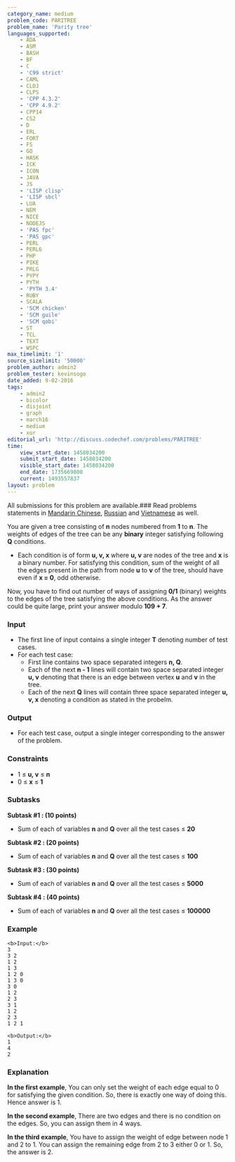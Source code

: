 ```yaml
---
category_name: medium
problem_code: PARITREE
problem_name: 'Parity tree'
languages_supported:
    - ADA
    - ASM
    - BASH
    - BF
    - C
    - 'C99 strict'
    - CAML
    - CLOJ
    - CLPS
    - 'CPP 4.3.2'
    - 'CPP 4.9.2'
    - CPP14
    - CS2
    - D
    - ERL
    - FORT
    - FS
    - GO
    - HASK
    - ICK
    - ICON
    - JAVA
    - JS
    - 'LISP clisp'
    - 'LISP sbcl'
    - LUA
    - NEM
    - NICE
    - NODEJS
    - 'PAS fpc'
    - 'PAS gpc'
    - PERL
    - PERL6
    - PHP
    - PIKE
    - PRLG
    - PYPY
    - PYTH
    - 'PYTH 3.4'
    - RUBY
    - SCALA
    - 'SCM chicken'
    - 'SCM guile'
    - 'SCM qobi'
    - ST
    - TCL
    - TEXT
    - WSPC
max_timelimit: '1'
source_sizelimit: '50000'
problem_author: admin2
problem_tester: kevinsogo
date_added: 9-02-2016
tags:
    - admin2
    - bicolor
    - disjoint
    - graph
    - march16
    - medium
    - xor
editorial_url: 'http://discuss.codechef.com/problems/PARITREE'
time:
    view_start_date: 1458034200
    submit_start_date: 1458034200
    visible_start_date: 1458034200
    end_date: 1735669800
    current: 1493557837
layout: problem
---
```

All submissions for this problem are available.###  Read problems statements in [Mandarin Chinese](http://www.codechef.com/download/translated/MARCH16/mandarin/PARITREE.pdf), [Russian](http://www.codechef.com/download/translated/MARCH16/russian/PARITREE.pdf) and [Vietnamese](http://www.codechef.com/download/translated/MARCH16/vietnamese/PARITREE.pdf) as well.

You are given a tree consisting of **n** nodes numbered from **1** to **n**. The weights of edges of the tree can be any **binary** integer satisfying following **Q** conditions.

- Each condition is of form **u, v, x** where **u, v** are nodes of the tree and **x** is a binary number. 
   For satisfying this condition, sum of the weight of all the edges present in the path from node **u** to **v** of the tree, should have even if **x = 0**, odd otherwise.

Now, you have to find out number of ways of assigning **0/1** (binary) weights to the edges of the tree satisfying the above conditions.
As the answer could be quite large, print your answer modulo **109 + 7**.

### Input

- The first line of input contains a single integer **T** denoting number of test cases.
- For each test case: 
  - First line contains two space separated integers **n, Q**.
  - Each of the next **n - 1** lines will contain two space separated integer **u, v** denoting that there is an edge between vertex **u** and **v** in the tree.
  - Each of the next **Q** lines will contain three space separated integer **u, v, x** denoting a condition as stated in the probelm.

### Output

- For each test case, output a single integer corresponding to the answer of the problem.

### Constraints

- 1 ≤ **u, v** ≤ **n**
- 0 ≤ **x** ≤ **1**

### Subtasks

**Subtask #1 : (10 points)**

- Sum of each of variables **n** and **Q** over all the test cases ≤ **20**

**Subtask #2 : (20 points)**

- Sum of each of variables **n** and **Q** over all the test cases ≤ **100**

**Subtask #3 : (30 points)**

- Sum of each of variables **n** and **Q** over all the test cases ≤ **5000**

**Subtask #4 : (40 points)**

- Sum of each of variables **n** and **Q** over all the test cases ≤ **100000**

### Example

```
<b>Input:</b>
3
3 2
1 2
1 3
1 2 0
1 3 0
3 0
1 2
2 3
3 1
1 2
2 3
1 2 1

<b>Output:</b>
1
4
2

```
### Explanation

**In the first example**,
You can only set the weight of each edge equal to 0 for satisfying the given condition. So, there is exactly one way of doing this. Hence answer is 1.

**In the second example**,
There are two edges and there is no condition on the edges. So, you can assign them in 4 ways.

**In the third example**,
You have to assign the weight of edge between node 1 and 2 to 1. You can assign the remaining edge from 2 to 3 either 0 or 1. So, the answer is 2.